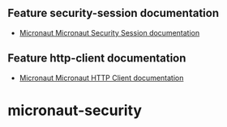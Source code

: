 ## Feature security-session documentation

- [Micronaut Micronaut Security Session documentation](https://micronaut-projects.github.io/micronaut-security/latest/guide/index.html#session)

## Feature http-client documentation

- [Micronaut Micronaut HTTP Client documentation](https://docs.micronaut.io/latest/guide/index.html#httpClient)

# micronaut-security
